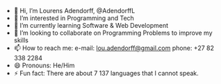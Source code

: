 - 👋 Hi, I’m Lourens Adendorff, @AdendorffL
- 👀 I’m interested in Programming and Tech
- 🌱 I’m currently learning Software & Web Development
- 💞️ I’m looking to collaborate on Programming Problems to improve my skills
- 📫 How to reach me:
  e-mail: lou.adendorff@gmail.com
  phone: +27 82 338 2284
- 😄 Pronouns: He/Him
- ⚡ Fun fact: There are about 7 137 languages that I cannot speak.

<!---
AdendorffL/AdendorffL is a ✨ special ✨ repository because its `README.md` (this file) appears on your GitHub profile.
You can click the Preview link to take a look at your changes.
--->
